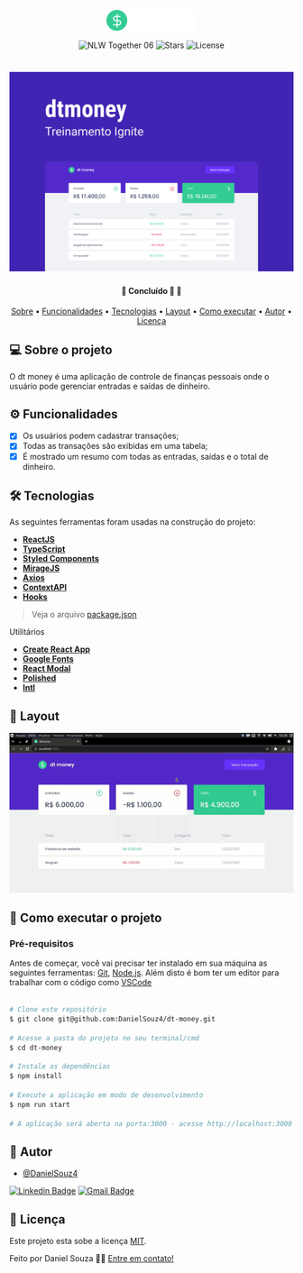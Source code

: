 <p align="center">
  <img alt="dt money" src="./src/assets/logo.svg" width="160px">
</p>

<p align="center">
  <img src="https://img.shields.io/static/v1?label=NLW&message=06&color=33cc95&labelColor=5429cc" alt="NLW Together 06" />
  
  <img src="https://img.shields.io/github/stars/rocketseat-education/nlw-06-reactjs?label=stars&message=MIT&color=33cc95&labelColor=5429cc" alt="Stars">

  <img  src="https://img.shields.io/static/v1?label=license&message=MIT&color=33cc95&labelColor=5429cc" alt="License">   
</p>

<h1 align="center" title="dt money">
    <img alt="dt money" src="./src/assets/capa.svg" />
</h1>

<h4 align="center"> 
	🚧 Concluído 🚀 🚧
</h4>

<p align="center">
 <a href="#-sobre-o-projeto">Sobre</a> •
 <a href="#-funcionalidades">Funcionalidades</a> •
 <a href="#-tecnologias">Tecnologias</a> • 
 <a href="#-layout">Layout</a> • 
 <a href="#-como-executar-o-projeto">Como executar</a> • 
 <a href="#-autor">Autor</a> • 
 <a href="#user-content--licença">Licença</a>
</p>

## 💻 Sobre o projeto

O dt money é uma aplicação de controle de finanças pessoais onde o usuário pode gerenciar entradas e saídas de dinheiro.

## ⚙️ Funcionalidades

- [x] Os usuários podem cadastrar transações;
- [x] Todas as transações são exibidas em uma tabela;
- [x] É mostrado um resumo com todas as entradas, saídas e o total de dinheiro.

## 🛠 Tecnologias

As seguintes ferramentas foram usadas na construção do projeto:

-   **[ReactJS](https://pt-br.reactjs.org/docs/getting-started.html)**
-   **[TypeScript](https://www.typescriptlang.org/)**
-   **[Styled Components](https://styled-components.com/)**
-   **[MirageJS](https://miragejs.com/)**
-   **[Axios](https://github.com/axios/axios)**
-   **[ContextAPI](#)**
-   **[Hooks](#)**


> Veja o arquivo  [package.json](https://github.com/tgmarinho/README-ecoleta/blob/master/web/package.json)

Utilitários

-   **[Create React App](https://create-react-app.dev/)**
-   **[Google Fonts](https://fonts.google.com/)**
-   **[React Modal](https://github.com/reactjs/react-modal)**
-   **[Polished](https://github.com/styled-components/polished)**
-   **[Intl]()**


## 🎨 Layout

<img alt="gif dt money" src="src/assets/Screencast 2021-10-24 14_26_54.gif">

## 🚀 Como executar o projeto

### Pré-requisitos

Antes de começar, você vai precisar ter instalado em sua máquina as seguintes ferramentas:
[Git](https://git-scm.com), [Node.js](https://nodejs.org/en/). 
Além disto é bom ter um editor para trabalhar com o código como [VSCode](https://code.visualstudio.com/)

```bash

# Clone este repositório
$ git clone git@github.com:DanielSouz4/dt-money.git

# Acesse a pasta do projeto no seu terminal/cmd
$ cd dt-money

# Instale as dependências
$ npm install

# Execute a aplicação em modo de desenvolvimento
$ npm run start

# A aplicação será aberta na porta:3000 - acesse http://localhost:3000

```

## 🦸 Autor

- [@DanielSouz4](https://github.com/DanielSouz4)

[![Linkedin Badge](https://img.shields.io/badge/-Daniel%20Souza-6633cc?style=flat-square&logo=Linkedin&logoColor=white&link=https://www.linkedin.com/in/danielsouzadev/)](https://www.linkedin.com/in/danielsouzadev/) 
[![Gmail Badge](https://img.shields.io/badge/-danielsouza51764@gmail.com-6633cc?style=flat-square&logo=Gmail&logoColor=white&link=mailto:danielsouza51764@gmail.com)](mailto:danielsouza51764@gmail.com)


## 📝 Licença

Este projeto esta sobe a licença [MIT](#).

Feito por Daniel Souza 👋🏽 [Entre em contato!](https://www.linkedin.com/in/danielsouzadev/)
